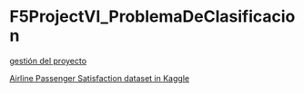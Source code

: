 # F5ProjectVI_ProblemaDeClasificacion
[gestión del proyecto](https://anthonycpcode.atlassian.net/jira/software/projects/AIR/code?atlOrigin=eyJpIjoiYjlhOTA5ZGNkZmUyNDVmZjk1MDFhMDNkNDJmNTM3NTYiLCJwIjoiaiJ9)

[Airline Passenger Satisfaction dataset in Kaggle](https://www.kaggle.com/datasets/teejmahal20/airline-passenger-satisfaction/data)

